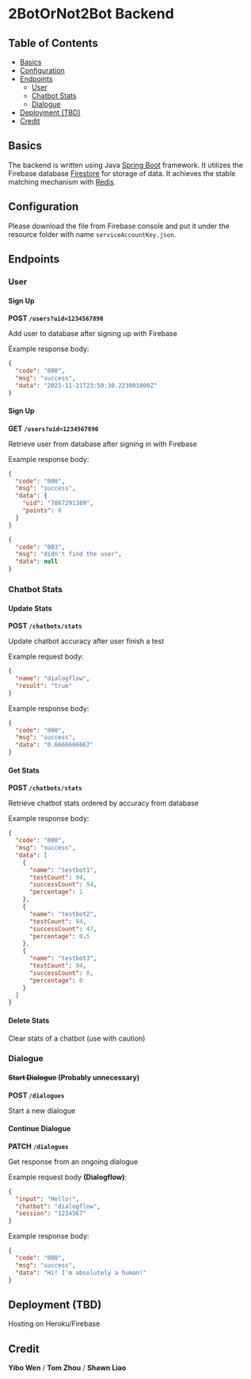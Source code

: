 # 2BotOrNot2Bot Backend

##  Table of Contents
- [Basics](#basics)
- [Configuration](#configuration)
- [Endpoints](#endpoints)
    - [User](#user)
    - [Chatbot Stats](#chatbot-stats)
    - [Dialogue](#dialogue)
- [Deployment (TBD)](#deployment-tbd)
- [Credit](#credit)

## Basics
The backend is written using Java [Spring Boot](https://spring.io/projects/spring-boot) framework.
It utilizes the Firebase database [Firestore](https://firebase.google.com/docs/firestore) for storage of data.
It achieves the stable matching mechanism with [Redis](https://redis.io/).

## Configuration
Please download the file from Firebase console and put it under the resource folder with name `serviceAccountKey.json`.

## Endpoints

### User
#### Sign Up

**POST `/users?uid=1234567890`**

Add user to database after signing up with Firebase

Example response body:
```json
{
  "code": "000",
  "msg": "success",
  "data": "2021-11-21T23:50:30.223001000Z"
}
```

#### Sign Up

**GET `/users?uid=1234567890`**

Retrieve user from database after signing in with Firebase

Example response body:
```json
{
  "code": "000",
  "msg": "success",
  "data": {
    "uid": "7867291389",
    "points": 0
  }
}
```
```json
{
  "code": "003",
  "msg": "didn't find the user",
  "data": null
}
```

### Chatbot Stats
#### Update Stats

**POST `/chatbots/stats`**

Update chatbot accuracy after user finish a test

Example request body:
```json
{
  "name": "dialogflow",
  "result": "true"
}
```

Example response body:
```json
{
  "code": "000",
  "msg": "success",
  "data": "0.6666666667"
}
```

#### Get Stats

**POST `/chatbots/stats`**

Retrieve chatbot stats ordered by accuracy from database

Example response body:
```json
{
  "code": "000",
  "msg": "success",
  "data": [
    {
      "name": "testbot1",
      "testCount": 94,
      "successCount": 94,
      "percentage": 1
    },
    {
      "name": "testbot2",
      "testCount": 94,
      "successCount": 47,
      "percentage": 0.5
    },
    {
      "name": "testbot3",
      "testCount": 94,
      "successCount": 0,
      "percentage": 0
    }
  ]
}
```

#### Delete Stats
Clear stats of a chatbot (use with caution)

### Dialogue
#### ~~Start Dialogue~~ (Probably unnecessary)

**POST `/dialogues`**

Start a new dialogue

#### Continue Dialogue

**PATCH `/dialogues`**

Get response from an ongoing dialogue

Example request body **(Dialogflow)**:
```json
{
  "input": "Hello!",
  "chatbot": "dialogflow",
  "session": "1234567"
}
```

Example response body:
```json
{
  "code": "000",
  "msg": "success",
  "data": "Hi! I'm absolutely a human!"
}
```

## Deployment (TBD)
Hosting on Heroku/Firebase

## Credit
**Yibo Wen** /
**Tom Zhou** /
**Shawn Liao**